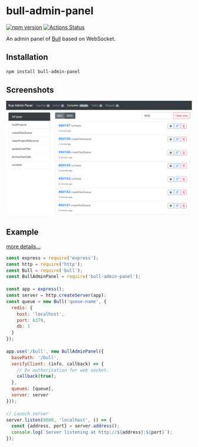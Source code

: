 # bull-admin-panel
[![npm version](https://badge.fury.io/js/kue-admin-panel.svg)](https://www.npmjs.com/package/kue-admin-panel)
[![Actions Status](https://github.com/kelp404/bull-admin-panel/workflows/test/badge.svg)](https://github.com/kelp404/bull-admin-panel/actions)

An admin panel of [Bull](https://github.com/OptimalBits/bull) based on WebSocket.

## Installation
```bash
npm install bull-admin-panel
```

## Screenshots
<img src="_screenshots/screenshots-01.png"/>

## Example
[more details...](/example)
```js
const express = require('express');
const http = require('http');
const Bull = require('bull');
const BullAdminPanel = require('bull-admin-panel');

const app = express();
const server = http.createServer(app);
const queue = new Bull('queue-name', {
  redis: {
    host: 'localhost',
    port: 6379,
    db: 1
  }
});

app.use('/bull', new BullAdminPanel({
  basePath: '/bull',
  verifyClient: (info, callback) => {
    // Do authorization for web socket.
    callback(true);
  },
  queues: [queue],
  server: server
}));

// Launch server
server.listen(8000, 'localhost', () => {
  const {address, port} = server.address();
  console.log(`Server listening at http://${address}:${port}`);
});
```

